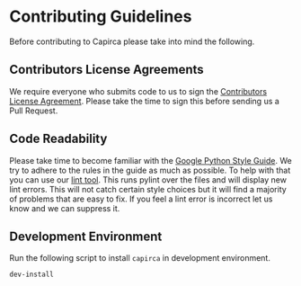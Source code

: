 # Contributing Guidelines

Before contributing to Capirca please take into mind the following.

## Contributors License Agreements

We require everyone who submits code to us to sign the
[Contributors License Agreement](https://cla.developers.google.com/clas).
Please take the time to sign this before sending us a Pull Request.

## Code Readability

Please take time to become familiar with the
[Google Python Style Guide](https://google.github.io/styleguide/pyguide.html).
We try to adhere to the rules in the guide as much as possible. To help with
that you can use our
[lint tool](https://github.com/google/capirca/blob/master/tools/run_lint.sh).
This runs pylint over the files and will display new lint errors. This will
not catch certain style choices but it will find a majority of problems that
are easy to fix. If you feel a lint error is incorrect let us know and we can
suppress it.

## Development Environment

Run the following script to install `capirca` in development environment.

```bash
dev-install
```

